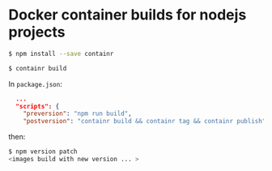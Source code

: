 # Docker container builds for nodejs projects

```sh
$ npm install --save containr
```

```sh
$ containr build
```

In `package.json`:

```json
  ...
  "scripts": {
    "preversion": "npm run build",
    "postversion": "containr build && containr tag && containr publish",
```
then:

```sh
$ npm version patch
<images build with new version ... >
```


